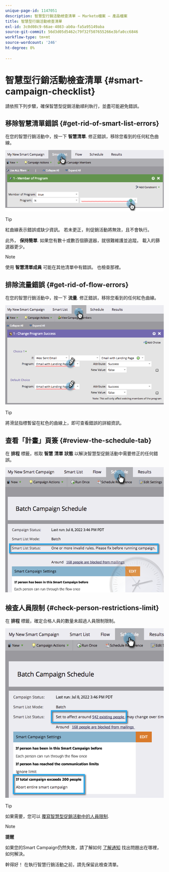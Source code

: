 ```yaml
---
unique-page-id: 1147051
description: 智慧型行銷活動檢查清單 — Marketo檔案 — 產品檔案
title: 智慧型行銷活動檢查清單
exl-id: 3c0d08c9-66ae-4083-ab0a-fa5a95149aba
source-git-commit: 56d3d05d5462c79f32f507655266e3bfa0cc6846
workflow-type: tm+mt
source-wordcount: '246'
ht-degree: 0%

---
```


# 智慧型行銷活動檢查清單 {#smart-campaign-checklist}

請依照下列步驟，確保智慧型促銷活動順利執行，並盡可能避免錯誤。

## 移除智慧清單錯誤 {#get-rid-of-smart-list-errors}

在您的智慧行銷活動中，按一下 **智慧清單**. 修正錯誤，移除您看到的任何紅色曲線。

![](assets/smart-campaign-checklist-1.png)

>[!TIP]
>
>紅曲線表示錯誤或缺少資訊。 若未更正，則促銷活動將無效，且不會執行。
>
>此外， **保持簡單**. 如果您有數十或數百個篩選器，就很難維護並追蹤。 載入的篩選器更少。

>[!NOTE]
>
>使用 **智慧清單成員** 可能在其他清單中有錯誤。 也檢查那裡。

## 排除流量錯誤 {#get-rid-of-flow-errors}

在您的智慧行銷活動中，按一下 **流量**. 修正錯誤，移除您看到的任何紅色曲線。

![](assets/smart-campaign-checklist-2.png)

>[!TIP]
>
>將滑鼠指標暫留在紅色的曲線上，即可查看錯誤的詳細資訊。

## 查看「計畫」頁簽 {#review-the-schedule-tab}

在 **排程** 標籤，核取 **智慧** **清單** **狀態** 以解決智慧型促銷活動中需要修正的任何錯誤。

![](assets/smart-campaign-checklist-3.png)

## 檢查人員限制 {#check-person-restrictions-limit}

在 **排程** 標籤，確定合格人員的數量未超過人員限制限制。

![](assets/smart-campaign-checklist-4.png)

>[!TIP]
>
>如果需要，您可以 [覆寫智慧型促銷活動中的人員限制](/help/marketo/product-docs/core-marketo-concepts/smart-campaigns/using-smart-campaigns/override-person-restrictions-in-a-smart-campaign.md).

>[!NOTE]
>
>**提醒**
>
>如果您的Smart Campaign仍然失敗，請了解如何 [了解通知](/help/marketo/product-docs/core-marketo-concepts/miscellaneous/understanding-notifications.md) 找出問題出在哪裡，如何解決。

幹得好！ 在執行智慧行銷活動之前，請先保留此檢查清單。
